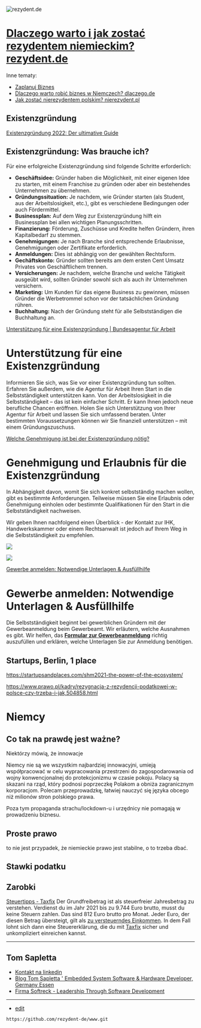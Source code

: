 ![rezydent.de](https://logo.rezydent.de/1/cover.png)

# [Dlaczego warto i jak zostać rezydentem niemieckim? rezydent.de](https://www.rezydent.de)

Inne tematy:

+ [Zaplanuj Biznes](https://www.zaplanujbiznes.pl/)
+ [Dlaczego warto robić biznes w Niemczech? dlaczego.de](https://www.dlaczego.de)
+ [Jak zostać nierezydentem polskim? nierezydent.pl](https://www.nierezydent.pl/)



## Existenzgründung

[Existenzgründung 2022: Der ultimative Guide](https://www.fuer-gruender.de/wissen/existenzgruendung-planen/)

## Existenzgründung: Was brauche ich?

Für eine erfolgreiche Existenzgründung sind folgende Schritte erforderlich:

- **Geschäftsidee:** Gründer haben die Möglichkeit, mit einer eigenen Idee zu starten, mit einem Franchise zu gründen oder aber ein bestehendes Unternehmen zu übernehmen.
- **Gründungssituation:** Je nachdem, wie Gründer starten (als Student, aus der Arbeitslosigkeit, etc.), gibt es verschiedene Bedingungen oder auch Fördermittel.
- **Businessplan:** Auf dem Weg zur Existenzgründung hilft ein Businessplan bei allen wichtigen Planungsschritten.
- **Finanzierung:** Förderung, Zuschüsse und Kredite helfen Gründern, ihren Kapitalbedarf zu stemmen.
- **Genehmigungen:** Je nach Branche sind entsprechende Erlaubnisse, Genehmigungen oder Zertifikate erforderlich. 
- **Anmeldungen:** Dies ist abhängig von der gewählten Rechtsform.  
- **Gechäftskonto:** Gründer sollten bereits am dem ersten Cent Umsatz Privates von Geschäftlichem trennen.
- **Versicherungen:** Je nachdem, welche Branche und welche Tätigkeit ausgeübt wird, sollten Gründer sowohl sich als auch ihr Unternehmen versichern. 
- **Marketing:** Um Kunden für das eigene Business zu gewinnen, müssen Gründer die Werbetrommel schon vor der tatsächlichen Gründung rühren.
- **Buchhaltung:** Nach der Gründung steht für alle Selbstständigen die Buchhaltung an.


[Unterstützung für eine Existenzgründung | Bundesagentur für Arbeit](https://www.arbeitsagentur.de/arbeitslos-arbeit-finden/arbeitslosengeld/existenzgruendung-gruendungszuschuss)

# Unterstützung für eine Existenzgründung

Informieren Sie sich, was Sie vor einer Existenzgründung tun sollten. Erfahren Sie außerdem, wie die Agentur für Arbeit Ihren Start in die Selbstständigkeit unterstützen kann.
Von der Arbeitslosigkeit in die Selbstständigkeit – das ist kein einfacher Schritt. Er kann Ihnen jedoch neue berufliche Chancen eröffnen. Holen Sie sich Unterstützung von Ihrer Agentur für Arbeit und lassen Sie sich umfassend beraten. Unter bestimmten Voraussetzungen können wir Sie finanziell unterstützen – mit einem Gründungszuschuss.



[Welche Genehmigung ist bei der Existenzgründung nötig?](https://www.fuer-gruender.de/wissen/existenzgruendung-planen/recht-und-steuern/genehmigungen/)

# Genehmigung und Erlaubnis für die Existenzgründung

In Abhängigkeit davon, womit Sie sich konkret selbstständig machen wollen, gibt es bestimmte Anforderungen. Teilweise müssen Sie eine Erlaubnis oder Genehmigung einholen oder bestimmte Qualifikationen für den Start in die Selbstständigkeit nachweisen.

Wir geben Ihnen nachfolgend einen Überblick - der Kontakt zur IHK, Handwerkskammer oder einem Rechtsanwalt ist jedoch auf Ihrem Weg in die Selbstständigkeit zu empfehlen.

![][img1]

![][img2]

[img1]: https://www.fuer-gruender.de/typo3conf/ext/site_package/Resources/Public/Modules/Assets/illustrations/people/illu_woman.svg
[img2]: https://www.fuer-gruender.de/typo3conf/ext/site_package/Resources/Public/Modules/Assets/illustrations/people/illu_man.svg


[Gewerbe anmelden: Notwendige Unterlagen & Ausfüllhilfe](https://www.fuer-gruender.de/wissen/unternehmen-gruenden/unternehmen-anmelden/gewerbeanmeldung/)

# Gewerbe anmelden: Notwendige Unterlagen & Ausfüllhilfe

Die Selbstständigkeit beginnt bei gewerblichen Gründern mit der Gewerbeanmeldung beim Gewerbeamt. Wir erläutern, welche Ausnahmen es gibt. Wir helfen, das [**Formular zur Gewerbeanmeldung**](https://www.fuer-gruender.de/wissen/unternehmen-gruenden/unternehmen-anmelden/gewerbeanmeldung/#c38547) richtig auszufüllen und erklären, welche Unterlagen Sie zur Anmeldung benötigen.




## Startups, Berlin, 1 place

https://startupsandplaces.com/shm2021-the-power-of-the-ecosystem/

https://www.prawo.pl/kadry/rezygnacja-z-rezydencji-podatkowej-w-polsce-czy-trzeba-i-jak,504858.html



# Niemcy

## Co tak na prawdę jest ważne?

Niektórzy mówią, że innowacje

Niemcy nie są we wszystkim najbardziej innowacyjni, umieją współpracować w celu wypracowania przestrzeni do zagospodarowania od wojny konwencjonalnej do protekcjonizmu w czasie pokoju.
Polacy są skazani na rząd, który podnosi poprzeczkę Polakom a obniża zagranicznym korporacjom.
Polecam przeprowadzkę, łatwiej nauczyć się języka obcego niż milionów stron polskiego prawa.

Poza tym propaganda strachu/lockdown-u i urzędnicy nie pomagają w prowadzeniu biznesu.

## Proste prawo

to nie jest przypadek, że niemieckie prawo jest stabilne, o to trzeba dbać.


## Stawki podatku



## Zarobki


[Steuertipps - Taxfix](https://taxfix.de/steuertipps/was-ist-der-grundfreibetrag-wie-hoch/)
Der Grundfreibetrag ist als steuerfreier Jahresbetrag zu verstehen. Verdienst du im Jahr 2021 bis zu 9.744 Euro brutto, musst du keine Steuern zahlen. Das sind 812 Euro brutto pro Monat. Jeder Euro, der diesen Betrag übersteigt, gilt als [zu versteuerndes Einkommen](https://taxfix.de/steuertipps/zu-versteuerndes-einkommen/ "zu versteuerndes Einkommen"). In dem Fall lohnt sich dann eine Steuererklärung, die du mit [Taxfix](https://app.taxfix.de/ "Taxfix") sicher und unkompliziert einreichen kannst.




---

## Tom Sapletta
+ [Kontakt na linkedin](https://www.linkedin.com/in/tom-sapletta-com/)
+ [Blog Tom Sapletta ' Embedded System Software & Hardware Developer, Germany Essen](https://tom.sapletta.pl/)
+ [Firma Softreck - Leadership Through Software Development](https://softreck.pl/)

---
+ [edit](https://github.com/rezydent-de/www/edit/main/README.md)

```
https://github.com/rezydent-de/www.git
```
